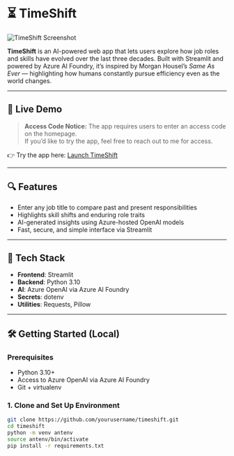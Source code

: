 # ⏳ TimeShift

![TimeShift Screenshot](https://i.postimg.cc/qvswc8Zn/Screenshot-2025-05-11-at-4-44-47-pm.png)

**TimeShift** is an AI-powered web app that lets users explore how job roles and skills have evolved over the last three decades. Built with Streamlit and powered by Azure AI Foundry, it’s inspired by Morgan Housel’s *Same As Ever* — highlighting how humans constantly pursue efficiency even as the world changes.

---

## 🔗 Live Demo

> **Access Code Notice:** The app requires users to enter an access code on the homepage.  
> If you’d like to try the app, feel free to reach out to me for access.


👉 Try the app here: [Launch TimeShift](https://timeshift-app-b0d4aha0fvb5ftda.australiaeast-01.azurewebsites.net/)

---

## 🔍 Features

- Enter any job title to compare past and present responsibilities
- Highlights skill shifts and enduring role traits
- AI-generated insights using Azure-hosted OpenAI models
- Fast, secure, and simple interface via Streamlit

---

## 🧰 Tech Stack

- **Frontend**: Streamlit  
- **Backend**: Python 3.10  
- **AI**: Azure OpenAI via Azure AI Foundry  
- **Secrets**: dotenv  
- **Utilities**: Requests, Pillow

---

## 🛠️ Getting Started (Local)

### Prerequisites

- Python 3.10+
- Access to Azure OpenAI via Azure AI Foundry
- Git + virtualenv

### 1. Clone and Set Up Environment

```bash
git clone https://github.com/yourusername/timeshift.git
cd timeshift
python -m venv antenv
source antenv/bin/activate
pip install -r requirements.txt
